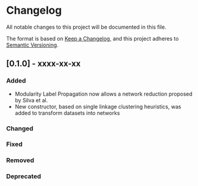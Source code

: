 # Changelog

All notable changes to this project will be documented in this file.

The format is based on [Keep a Changelog](https://keepachangelog.com/en/1.0.0/),
and this project adheres to [Semantic Versioning](https://semver.org/spec/v2.0.0.html).

## [0.1.0] - xxxx-xx-xx

### Added
- Modularity Label Propagation now allows a network reduction proposed by Silva et al.
- New constructor, based on single linkage clustering heuristics, was added to transform datasets into networks

### Changed

### Fixed

### Removed

### Deprecated

[0.0.1]: https://github.com/TNanukem/scikit-net/releases/tag/v0.0.1